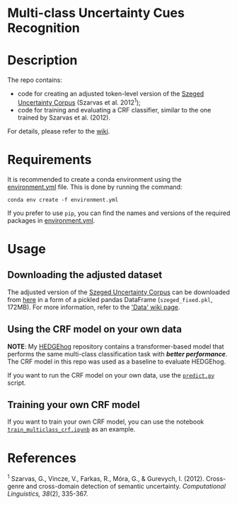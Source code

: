 Multi-class Uncertainty Cues Recognition
=======================================

# Description
The repo contains:

- code for creating an adjusted token-level version of the [Szeged Uncertainty Corpus](https://rgai.inf.u-szeged.hu/node/160) (Szarvas et al. 2012<sup>1</sup>);
- code for training and evaluating a CRF classifier, similar to the one trained by Szarvas et al. (2012).

For details, please refer to the [wiki](https://github.com/vanboefer/uncertainty_crf/wiki).

# Requirements
It is recommended to create a conda environment using the [environment.yml](environment.yml) file. This is done by running the command:

```
conda env create -f environment.yml
```
If you prefer to use ```pip```, you can find the names and versions of the required packages in [environment.yml](environment.yml).

# Usage
## Downloading the adjusted dataset
The adjusted version of the [Szeged Uncertainty Corpus](https://rgai.inf.u-szeged.hu/node/160) can be downloaded from [here](https://1drv.ms/u/s!AvPkt_QxBozXk7BiazucDqZkVxLo6g?e=IisuM6) in a form of a pickled pandas DataFrame (```szeged_fixed.pkl```, 172MB). For more information, refer to the ['Data' wiki page]().

## Using the CRF model on your own data
**NOTE**: My [HEDGEhog](https://github.com/vanboefer/hedgehog) repository contains a transformer-based model that performs the same multi-class classification task with ***better performance***. The CRF model in this repo was used as a baseline to evaluate HEDGEhog.

If you want to run the CRF model on your own data, use the [```predict.py```](code_ml/predict.py) script.

## Training your own CRF model
If you want to train your own CRF model, you can use the notebook [```train_multiclass_crf.ipynb```](code_ml/train_multiclass_crf.ipynb) as an example.

# References
<sup>1</sup> Szarvas, G., Vincze, V., Farkas, R., Móra, G., & Gurevych, I. (2012). Cross-genre and cross-domain detection of semantic uncertainty. *Computational Linguistics, 38*(2), 335-367.
